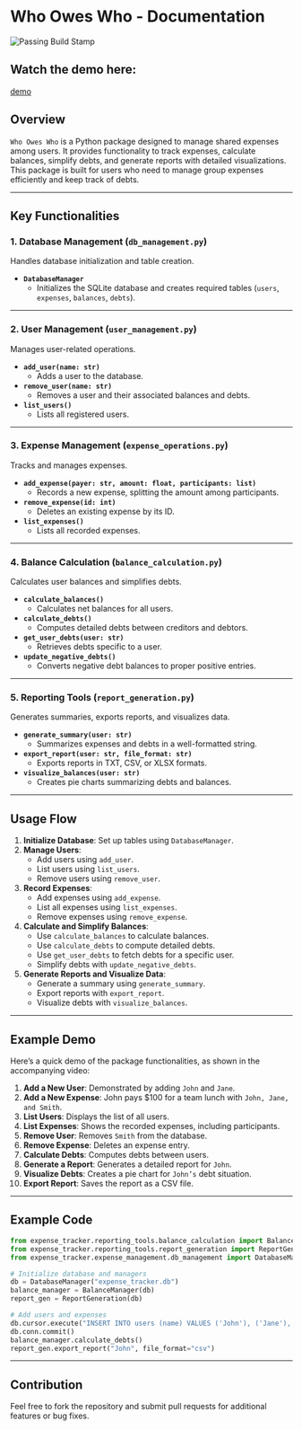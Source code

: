 # Who Owes Who - Documentation

![Passing Build Stamp](https://app.travis-ci.com/yhwong01/who-owes-who-step3.svg?token=sSxpVi7UMFCV6y91PqY5&branch=main)

## Watch the demo here:
[demo](https://youtu.be/uTXSjDfg8Ms)

## Overview
`Who Owes Who` is a Python package designed to manage shared expenses among users. It provides functionality to track expenses, calculate balances, simplify debts, and generate reports with detailed visualizations. This package is built for users who need to manage group expenses efficiently and keep track of debts.

---

## Key Functionalities

### **1. Database Management (`db_management.py`)**
Handles database initialization and table creation.

- **`DatabaseManager`**
  - Initializes the SQLite database and creates required tables (`users`, `expenses`, `balances`, `debts`).

---

### **2. User Management (`user_management.py`)**
Manages user-related operations.

- **`add_user(name: str)`**
  - Adds a user to the database.
- **`remove_user(name: str)`**
  - Removes a user and their associated balances and debts.
- **`list_users()`**
  - Lists all registered users.

---

### **3. Expense Management (`expense_operations.py`)**
Tracks and manages expenses.

- **`add_expense(payer: str, amount: float, participants: list)`**
  - Records a new expense, splitting the amount among participants.
- **`remove_expense(id: int)`**
  - Deletes an existing expense by its ID.
- **`list_expenses()`**
  - Lists all recorded expenses.

---

### **4. Balance Calculation (`balance_calculation.py`)**
Calculates user balances and simplifies debts.

- **`calculate_balances()`**
  - Calculates net balances for all users.
- **`calculate_debts()`**
  - Computes detailed debts between creditors and debtors.
- **`get_user_debts(user: str)`**
  - Retrieves debts specific to a user.
- **`update_negative_debts()`**
  - Converts negative debt balances to proper positive entries.

---

### **5. Reporting Tools (`report_generation.py`)**
Generates summaries, exports reports, and visualizes data.

- **`generate_summary(user: str)`**
  - Summarizes expenses and debts in a well-formatted string.
- **`export_report(user: str, file_format: str)`**
  - Exports reports in TXT, CSV, or XLSX formats.
- **`visualize_balances(user: str)`**
  - Creates pie charts summarizing debts and balances.

---

## Usage Flow

1. **Initialize Database**: Set up tables using `DatabaseManager`.
2. **Manage Users**:
   - Add users using `add_user`.
   - List users using `list_users`.
   - Remove users using `remove_user`.
3. **Record Expenses**:
   - Add expenses using `add_expense`.
   - List all expenses using `list_expenses`.
   - Remove expenses using `remove_expense`.
4. **Calculate and Simplify Balances**:
   - Use `calculate_balances` to calculate balances.
   - Use `calculate_debts` to compute detailed debts.
   - Use `get_user_debts` to fetch debts for a specific user.
   - Simplify debts with `update_negative_debts`.
5. **Generate Reports and Visualize Data**:
   - Generate a summary using `generate_summary`.
   - Export reports with `export_report`.
   - Visualize debts with `visualize_balances`.

---

## Example Demo
Here’s a quick demo of the package functionalities, as shown in the accompanying video:

1. **Add a New User**: Demonstrated by adding `John` and `Jane`.
2. **Add a New Expense**: John pays $100 for a team lunch with `John, Jane, and Smith`.
3. **List Users**: Displays the list of all users.
4. **List Expenses**: Shows the recorded expenses, including participants.
5. **Remove User**: Removes `Smith` from the database.
6. **Remove Expense**: Deletes an expense entry.
7. **Calculate Debts**: Computes debts between users.
8. **Generate a Report**: Generates a detailed report for `John`.
9. **Visualize Debts**: Creates a pie chart for `John’s` debt situation.
10. **Export Report**: Saves the report as a CSV file.

---

## Example Code

```python
from expense_tracker.reporting_tools.balance_calculation import BalanceManager
from expense_tracker.reporting_tools.report_generation import ReportGeneration
from expense_tracker.expense_management.db_management import DatabaseManager

# Initialize database and managers
db = DatabaseManager("expense_tracker.db")
balance_manager = BalanceManager(db)
report_gen = ReportGeneration(db)

# Add users and expenses
db.cursor.execute("INSERT INTO users (name) VALUES ('John'), ('Jane'), ('Smith')")
db.conn.commit()
balance_manager.calculate_debts()
report_gen.export_report("John", file_format="csv")
```

---

## Contribution
Feel free to fork the repository and submit pull requests for additional features or bug fixes.